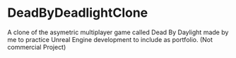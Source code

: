 # DeadByDeadlightClone
A clone of the asymetric multiplayer game called Dead By Daylight made by me to practice Unreal Engine development to include as portfolio. (Not commercial Project)
